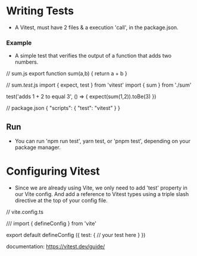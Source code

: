 # Writing Tests
- A Vitest, must have 2 files & a execution 'call', in the package.json.

### Example
- A simple test that verifies the output of a function that adds two numbers.

// sum.js
export function sum(a,b) {
    return a + b
}

// sum.*test*.js
import { expect, test } from 'vitest'
import { sum } from './sum'

test('adds 1 + 2 to equal 3', () => {
    expect(sum(1,2)).toBe(3)
})

// package.json
{
    "scripts": {
        "test": "vitest"
    }
}

## Run

- You can run 'npm run test', yarn test, or 'pnpm test', depending on your package manager.


# Configuring Vitest
- Since we are already using Vite, we only need to add 'test' property in our Vite config. And add a reference to Vitest types using a triple slash directive at the top of your config file.

// vite.config.ts

/// <reference types="vitest" />
import { defineConfig } from 'vite'

export default defineConfig ({
    test: {
        // your test here
    }
})

documentation: https://vitest.dev/guide/
